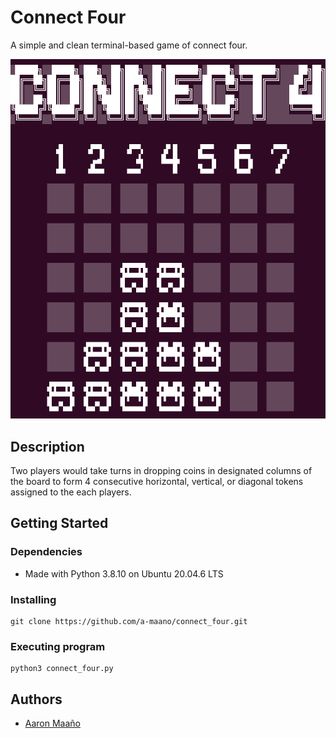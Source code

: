 # Connect Four

A simple and clean terminal-based game of connect four.

![image](https://github.com/a-maano/connect_four/blob/master/image.png)

## Description

Two players would take turns in dropping coins in designated columns of the board to form 4 consecutive horizontal, vertical, or diagonal tokens assigned to the each players. 

## Getting Started

### Dependencies

* Made with Python 3.8.10 on Ubuntu 20.04.6 LTS 

### Installing

```
git clone https://github.com/a-maano/connect_four.git
```

### Executing program

```
python3 connect_four.py
```

## Authors

* [Aaron Maaño](https://github.com/a-maano)

